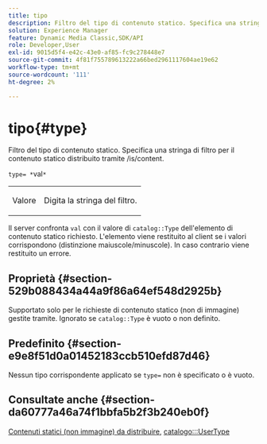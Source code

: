 ```yaml
---
title: tipo
description: Filtro del tipo di contenuto statico. Specifica una stringa di filtro per il contenuto statico distribuito tramite /is/content.
solution: Experience Manager
feature: Dynamic Media Classic,SDK/API
role: Developer,User
exl-id: 9015d5f4-e42c-43e0-af85-fc9c278448e7
source-git-commit: 4f81f755789613222a66bed2961117604ae19e62
workflow-type: tm+mt
source-wordcount: '111'
ht-degree: 2%

---
```


# tipo{#type}

Filtro del tipo di contenuto statico. Specifica una stringa di filtro per il contenuto statico distribuito tramite /is/content.

`type= *`val`*`

<table id="simpletable_B66354A826434A678F3DBC686A0F1436"> 
 <tr class="strow"> 
  <td class="stentry"> <p>Valore <span class="varname"></span> </p> </td> 
  <td class="stentry"> <p>Digita la stringa del filtro. </p></td> 
 </tr> 
</table>

Il server confronta `val` con il valore di `catalog::Type` dell&#39;elemento di contenuto statico richiesto. L&#39;elemento viene restituito al client se i valori corrispondono (distinzione maiuscole/minuscole). In caso contrario viene restituito un errore.

## Proprietà {#section-529b088434a44a9f86a64ef548d2925b}

Supportato solo per le richieste di contenuto statico (non di immagine) gestite tramite. Ignorato se `catalog::Type` è vuoto o non definito.

## Predefinito {#section-e9e8f51d0a01452183ccb510efd87d46}

Nessun tipo corrispondente applicato se `type=` non è specificato o è vuoto.

## Consultate anche {#section-da60777a46a74f1bbfa5b2f3b240eb0f}

[Contenuti statici (non immagine) da distribuire](../../../../../is-api/http-ref/image-serving-api-ref/c-http-protocol-reference/c-syntax-and-features/r-serving-static-non-image-content.md#reference-cbe50e697fdf4c7bbb0084f98b7739da), [catalogo:::UserType](/help/aem-is-ir-api/is-api/image-catalog/image-serving-api-ref/c-image-catalog-reference/c-image-svg-data-reference/c-image-data-reference/r-usertype-cat.md)
